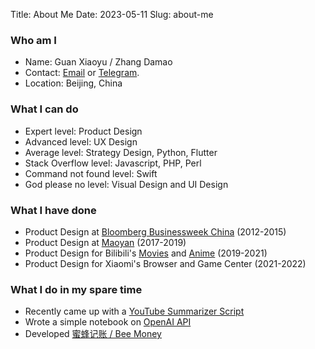 Title: About Me
Date: 2023-05-11
Slug: about-me

### Who am I

* Name: Guan Xiaoyu / Zhang Damao
* Contact: [Email][7] or [Telegram][8].
* Location: Beijing, China

### What I can do

* Expert level: Product Design
* Advanced level: UX Design
* Average level: Strategy Design, Python, Flutter
* Stack Overflow level: Javascript, PHP, Perl
* Command not found level: Swift
* God please no level: Visual Design and UI Design

### What I have done

* Product Design at [Bloomberg Businessweek China][1] (2012-2015)
* Product Design at [Maoyan][2] (2017-2019)
* Product Design for Bilibili's [Movies][3] and [Anime][4] (2019-2021)
* Product Design for Xiaomi's Browser and Game Center (2021-2022)

### What I do in my spare time

* Recently came up with a [YouTube Summarizer Script][9]
* Wrote a simple notebook on [OpenAI API][5]
* Developed [蜜蜂记账 / Bee Money][6]

[1]: https://apps.apple.com/us/app/id532464577
[2]: https://apps.apple.com/cn/app/id504274740
[3]: https://www.bilibili.com/movie/
[4]: https://www.bilibili.com/anime/
[5]: https://github.com/nervouna/open_ai_playbook_for_noobs
[6]: https://apps.apple.com/us/app/id1641451961
[7]: mailto://contact@damao.io
[8]: https://t.me/nervouna
[9]: https://github.com/nervouna/YouTubeVideoSummarizer